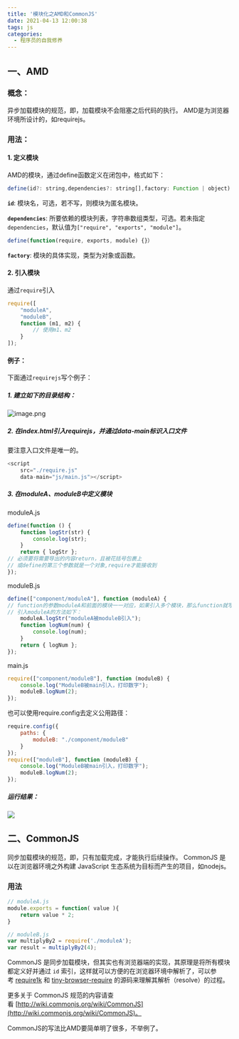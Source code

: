 ```yaml
---
title: '模块化之AMD和CommonJS'
date: 2021-04-13 12:00:38
tags: js
categories:
  - 程序员的自我修养
---
```

<meta name="referrer" content="no-referrer">

## 一、AMD
### 概念：
异步加载模块的规范，即，加载模块不会阻塞之后代码的执行。
AMD是为浏览器环境所设计的，如requirejs。
### 用法：
#### 1. 定义模块
AMD的模块，通过define函数定义在闭包中，格式如下：

```javascript
define(id?: string,dependencies?: string[],factory: Function | object)
```

**`id`**: 模块名，可选，若不写，则模块为匿名模块。

**`dependencies`**: 所要依赖的模块列表，字符串数组类型，可选。若未指定`dependencies`，默认值为`["require", "exports", "module"]`。

```javascript
define(function(require, exports, module) {}）
```

**`factory`**: 模块的具体实现，类型为对象或函数。

#### 2. 引入模块

通过`require`引入
```javascript
require([
	"moduleA",
	"moduleB",
	function (m1, m2) {
		// 使用m1、m2
	}
]);
```

#### 例子：
下面通过`requirejs`写个例子：

##### 1. 建立如下的目录结构：
![image.png](https://upload-images.jianshu.io/upload_images/20892169-a1c46888e1da89da.png?imageMogr2/auto-orient/strip%7CimageView2/2/w/1240)

##### 2. 在index.html引入requirejs，并通过data-main标识入口文件
要注意入口文件是唯一的。
```javascript
<script
	src="./require.js"
	data-main="js/main.js"></script>
```
##### 3. 在moduleA、moduleB中定义模块
moduleA.js
```javascript
define(function () {
	function logStr(str) {
		console.log(str);
	}
	return { logStr };
// 必须要将需要导出的内容return，且被花括号包裹上
// 或define的第三个参数就是一个对象,require才能接收到
});

```
moduleB.js
```javascript
define(["component/moduleA"], function (moduleA) {
// function的参数moduleA和前面的模块一一对应，如果引入多个模块，那么function就写多个参数去接收，可以改名。
// 引入moduleA的方法如下：
	moduleA.logStr("moduleA被moduleB引入");
	function logNum(num) {
		console.log(num);
	}
	return { logNum };
});
```
main.js
```javascript
require(["component/moduleB"], function (moduleB) {
	console.log("ModuleB被main引入，打印数字");
	moduleB.logNum(2);
});
```
也可以使用require.config去定义公用路径：
```javascript
require.config({
	paths: {
		moduleB: "./component/moduleB"
	}
});
require(["moduleB"], function (moduleB) {
	console.log("ModuleB被main引入，打印数字");
	moduleB.logNum(2);
});

```

##### 运行结果：
![](https://upload-images.jianshu.io/upload_images/20892169-02f2299da74151fd.png?imageMogr2/auto-orient/strip%7CimageView2/2/w/1240)


## 二、CommonJS
同步加载模块的规范，即，只有加载完成，才能执行后续操作。
CommonJS 是以在浏览器环境之外构建 JavaScript 生态系统为目标而产生的项目，如nodejs。

### 用法

```javascript
// moduleA.js
module.exports = function( value ){
    return value * 2;
}
```

```javascript
// moduleB.js
var multiplyBy2 = require('./moduleA');
var result = multiplyBy2(4);
```

CommonJS 是同步加载模块，但其实也有浏览器端的实现，其原理是将所有模块都定义好并通过 `id` 索引，这样就可以方便的在浏览器环境中解析了，可以参考 [require1k](https://github.com/Stuk/require1k) 和 [tiny-browser-require](https://github.com/ruanyf/tiny-browser-require) 的源码来理解其解析（resolve）的过程。

更多关于 CommonJS 规范的内容请查看 [http://wiki.commonjs.org/wiki/CommonJS](http://wiki.commonjs.org/wiki/CommonJS)。

CommonJS的写法比AMD要简单明了很多，不举例了。